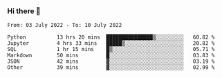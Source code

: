 ### Hi there 👋

<!--START_SECTION:waka-->

```text
From: 03 July 2022 - To: 10 July 2022

Python          13 hrs 20 mins  ███████████████▒░░░░░░░░░   60.82 %
Jupyter         4 hrs 33 mins   █████▒░░░░░░░░░░░░░░░░░░░   20.82 %
SQL             1 hr 15 mins    █▒░░░░░░░░░░░░░░░░░░░░░░░   05.71 %
Markdown        50 mins         █░░░░░░░░░░░░░░░░░░░░░░░░   03.83 %
JSON            42 mins         ▓░░░░░░░░░░░░░░░░░░░░░░░░   03.19 %
Other           39 mins         ▓░░░░░░░░░░░░░░░░░░░░░░░░   02.99 %
```

<!--END_SECTION:waka-->

